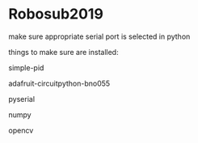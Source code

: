 # Robosub2019

make sure appropriate serial port is selected in python



things to make sure are installed:

simple-pid

adafruit-circuitpython-bno055

pyserial

numpy

opencv
